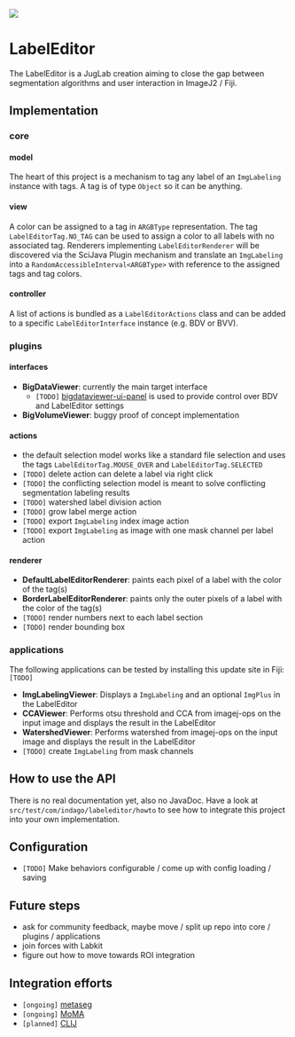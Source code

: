 [![](https://travis-ci.com/juglab/labeleditor.svg?branch=master)](https://travis-ci.com/juglab/labeleditor)

# LabelEditor

The LabelEditor is a JugLab creation aiming to close the gap between segmentation algorithms and user interaction in ImageJ2 / Fiji.

## Implementation

### core

#### model
The heart of this project is a mechanism to tag any label of an `ImgLabeling` instance with tags. A tag is of type `Object` so it can be anything. 

#### view
A color can be assigned to a tag in `ARGBType` representation. The tag `LabelEditorTag.NO_TAG` can be used to assign a color to all labels with no associated tag.
Renderers implementing `LabelEditorRenderer` will be discovered via the SciJava Plugin mechanism and translate an `ImgLabeling` into a `RandomAccessibleInterval<ARGBType>` with reference to the assigned tags and tag colors.

#### controller
A list of actions is bundled as a `LabelEditorActions` class and can be added to a specific `LabelEditorInterface` instance (e.g. BDV or BVV).

### plugins

#### interfaces
- **BigDataViewer**: currently the main target interface
    - `[TODO]` [bigdataviewer-ui-panel](https://github.com/bigdataviewer/bigdataviewer-ui-panel) is used to provide control over BDV and LabelEditor settings  
- **BigVolumeViewer**: buggy proof of concept implementation

#### actions
- the default selection model works like a standard file selection and uses the tags `LabelEditorTag.MOUSE_OVER` and `LabelEditorTag.SELECTED`
- `[TODO]` delete action can delete a label via right click
- `[TODO]` the conflicting selection model is meant to solve conflicting segmentation labeling results
- `[TODO]` watershed label division action
- `[TODO]` grow label merge action
- `[TODO]` export `ImgLabeling` index image action
- `[TODO]` export `ImgLabeling` as image with one mask channel per label action 

#### renderer
- **DefaultLabelEditorRenderer**: paints each pixel of a label with the color of the tag(s)
- **BorderLabelEditorRenderer**: paints only the outer pixels of a label with the color of the tag(s)
- `[TODO]` render numbers next to each label section
- `[TODO]` render bounding box

### applications

The following applications can be tested by installing this update site in Fiji: `[TODO]` 

- **ImgLabelingViewer**: Displays a `ImgLabeling` and an optional `ImgPlus` in the LabelEditor
- **CCAViewer**: Performs otsu threshold and CCA from imagej-ops on the input image and displays the result in the LabelEditor
- **WatershedViewer**: Performs watershed from imagej-ops on the input image and displays the result in the LabelEditor
- `[TODO]` create `ImgLabeling` from mask channels

## How to use the API
There is no real documentation yet, also no JavaDoc. Have a look at `src/test/com/indago/labeleditor/howto` to see how to integrate this project into your own implementation. 

## Configuration
- `[TODO]` Make behaviors configurable / come up with config loading / saving 

## Future steps
- ask for community feedback, maybe move / split up repo into core / plugins / applications
- join forces with Labkit
- figure out how to move towards ROI integration

## Integration efforts
- `[ongoing]` [metaseg](https://github.com/juglab/metaseg)
- `[ongoing]` [MoMA](https://github.com/fjug/MoMA)
- `[planned]` [CLIJ](https://github.com/clij/clij-bdv)